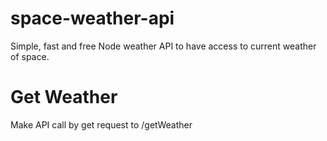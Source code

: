 # space-weather-api
Simple, fast and free Node weather API to have access to current weather of space.

# Get Weather
Make API call by get request to /getWeather
